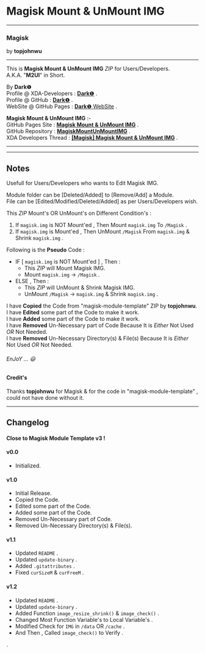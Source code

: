 # Magisk Mount & UnMount IMG #  

----------

### Magisk ###  
by **topjohnwu**  

----------

This is **Magisk Mount & UnMount IMG** *ZIP* for Users/Developers.  
A.K.A. "**M2UI**" in Short.  
  
By **Dark**❶  
Profile @ XDA-Developers : [**Dark**❶](http://forum.xda-developers.com/member.php?u=7292542 "XDA Profile") .  
Profile @ GitHub : [**Dark**❶](https://github.com/dark-1 "GitHub Profile") .   
WebSite @ GitHub Pages : [**Dark**❶ WebSite](https://dark-1.github.io "GitHub WebSite") .   
  
**Magisk Mount & UnMount IMG** :-  
GitHub Pages Site : [**Magisk Mount & UnMount IMG**](https://dark-1.github.io/MagiskMountUnMountIMG "GitHub Pages") .  
GitHub Repository : [**MagiskMountUnMountIMG**](https://github.com/dark-1/MagiskMountUnMountIMG "GitHub") .  
XDA Developers Thread : [**[Magisk] Magisk Mount & UnMount IMG**](https://forum.xda-developers.com/apps/magisk/magisk-mount-unmount-img-t3597614 "XDA Developers") .  
  

----------

----------

## Notes ##  
  
Usefull for Users/Developers who wants to Edit Magisk IMG.  
  
Module folder can be [Deleted/Added] to [Remove/Add] a Module.  
File can be [Edited/Modified/Deleted/Added] as per Users/Developers wish.  
  
This *ZIP* Mount's OR UnMount's on Different Condition's :  
1. If `magisk.img` is NOT Mount'ed , Then Mount `magisk.img` To `/Magisk` .  
2. If `magisk.img` is Mount'ed , Then UnMount `/Magisk` From `magisk.img` & Shrink `magisk.img` .  
   
   
Following is the **Pseudo** Code :  
  
- IF [ `magisk.img` is NOT Mount'ed ] , Then :  
    - This *ZIP* will Mount Magisk IMG.  
    - Mount `magisk.img` -> `/Magisk` .  
- ELSE , Then :  
    - This *ZIP* will UnMount & Shrink Magisk IMG.  
    - UnMount `/Magisk` -> `magisk.img` & Shrink `magisk.img` .  
   
   
I have **Copied** the Code from "magisk-module-template" ZIP by **topjohnwu**.  
I have **Edited** some part of the Code to make it work.  
I have **Added** some part of the Code to make it work.  
I have **Removed** Un-Necessary part of Code Because It is *Either* Not Used *OR* Not Needed.  
I have **Removed** Un-Necessary Directory(s) & File(s) Because It is *Either* Not Used *OR* Not Needed.  
  
###### EnJoY ...  :smiley: ######  
  
#### Credit's ####
  
Thanks **topjohnwu** for Magisk & for the code in "magisk-module-template" , could not have done without it.  

----------

## Changelog ##  
#### Close to Magisk Module Template v3 ! ####  
#### v0.0 ####  
- Initialized.  
  
#### v1.0 ####  
- Initial Release.  
- Copied the Code.  
- Edited some part of the Code.  
- Added some part of the Code.  
- Removed Un-Necessary part of Code.  
- Removed Un-Necessary Directory(s) & File(s).  
   
#### v1.1 ####  
- Updated `README` .  
- Updated `update-binary` .  
- Added `.gitattributes` .  
- Fixed `curSizeM` & `curFreeM` .  
   
#### v1.2 ####  
- Updated `README` .  
- Updated `update-binary` .  
- Added Function `image_resize_shrink()` & `image_check()` .  
- Changed Most Function Variable's to Local Variable's .  
- Modified Check for `IMG` in `/data` OR `/cache` .  
- And Then , Called `image_check()` to Verify .  
  
.
